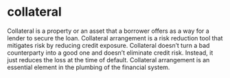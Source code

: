 # collateral
Collateral is a property or an asset that a borrower offers as a way for a lender to secure the loan. Collateral arrangement is a risk reduction tool that mitigates risk by reducing credit exposure. Collateral doesn’t turn a bad counterparty into a good one and doesn’t eliminate credit risk. Instead, it just reduces the loss at the time of default. Collateral arrangement is an essential element in the plumbing of the financial system. 

